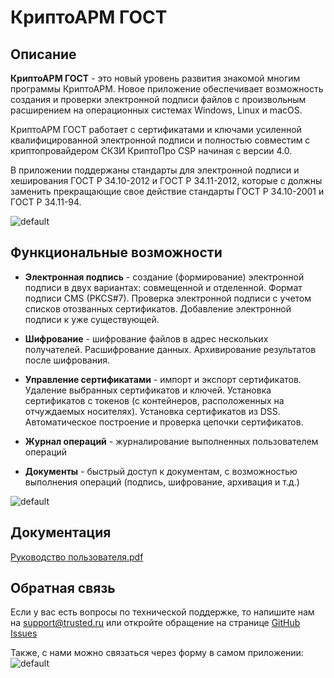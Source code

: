 # КриптоАРМ ГОСТ

## Описание

**КриптоАРМ ГОСТ** - это новый уровень развития знакомой многим программы КриптоАРМ. Новое приложение обеспечивает возможность создания и проверки электронной подписи файлов с произвольным расширением на операционных системах Windows, Linux и macOS.

КриптоАРМ ГОСТ работает с сертификатами и ключами усиленной квалифицированной электронной подписи и полностью совместим с криптопровайдером СКЗИ КриптоПро CSP начиная с версии 4.0.

В приложении поддержаны стандарты для электронной подписи и хеширования ГОСТ Р 34.10-2012 и ГОСТ Р 34.11-2012, которые с должны заменить прекращающие свое действие стандарты ГОСТ Р 34.10-2001 и ГОСТ Р 34.11-94.

![default](https://user-images.githubusercontent.com/16474118/43135566-808af96a-8f4e-11e8-9870-9d64294ebc4a.png)


## Функциональные возможности

* **Электронная подпись** - создание (формирование) электронной подписи в двух вариантах: совмещенной и отделенной. Формат подписи CMS (PKCS#7). Проверка электронной подписи с учетом списков отозванных сертификатов. Добавление электронной подписи к уже существующей.

* **Шифрование** - шифрование файлов в адрес нескольких получателей. Расшифрование данных. Архивирование результатов после шифрования.

* **Управление сертификатами** - импорт и экспорт сертификатов. Удаление выбранных сертификатов и ключей. Установка сертификатов с токенов (с контейнеров, расположенных на отчуждаемых носителях). Установка сертификатов из DSS. Автоматическое построение и проверка цепочки сертификатов.

* **Журнал операций** - журналирование выполненных пользователем операций

* **Документы** - быстрый доступ к документам, с возможностью выполнения операций (подпись, шифрование, архивация и т.д.)

![default](https://user-images.githubusercontent.com/16474118/43135569-84ef2e5e-8f4e-11e8-95be-fa5cfb15d2dd.png)

## Документация
[Руководство пользователя.pdf](https://github.com/TrustedRu/CryptoARMGOST/blob/master/docs/%D0%A0%D1%83%D0%BA%D0%BE%D0%B2%D0%BE%D0%B4%D1%81%D1%82%D0%B2%D0%BE%20%D0%BF%D0%BE%D0%BB%D1%8C%D0%B7%D0%BE%D0%B2%D0%B0%D1%82%D0%B5%D0%BB%D1%8F.pdf)

## Обратная связь
Если у вас есть вопросы по технической поддержке, то напишите нам на support@trusted.ru или откройте обращение на странице [GitHub Issues](https://github.com/TrustedRu/CryptoARMGOST/issues)

Также, с нами можно связаться через форму в самом приложении:
![default](https://user-images.githubusercontent.com/16474118/43139583-cdbf4c84-8f5a-11e8-9432-f88c39c39f62.png)
